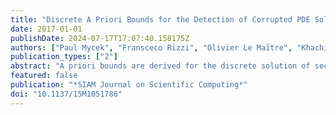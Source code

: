 ```yaml
---
title: "Discrete A Priori Bounds for the Detection of Corrupted PDE Solutions in Exascale Computations"
date: 2017-01-01
publishDate: 2024-07-17T17:07:40.158175Z
authors: ["Paul Mycek", "Fransceco Rizzi", "Olivier Le Maı̂tre", "Khachik Sargsyan", "Karla Morris", "Cosmin Safta", "Bert Debusschere", "Omar Knio"]
publication_types: ["2"]
abstract: "A priori bounds are derived for the discrete solution of second-order elliptic partial differential equations (PDEs). The bounds have two contributions. First, the influence of boundary conditions is taken into account through a discrete maximum principle. Second, the contribution of the source field is evaluated in a fashion similar to that used in the treatment of the continuous a priori operators. Closed form expressions are, in particular, obtained for the case of a conservative, second-order finite difference approximation of the diffusion equation with variable scalar diffusivity. The bounds are then incorporated into a resilient domain decomposition framework, in order to verify the admissibility of local PDE solutions. The computations demonstrate that the bounds are able to detect most system faults, and thus considerably enhance the resilience and the overall performance of the solver."
featured: false
publication: "*SIAM Journal on Scientific Computing*"
doi: "10.1137/15M1051786"
---
```



